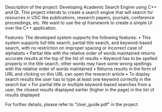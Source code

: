 Description of the project:
	Developing Academic Search Engine using C++ and Qt. This project intends to create a search engine 
	that will search for resources in USC like publications, research papers, journals, conference proceedings, etc.
	We want to use the qt framework to create a simple UI over the C++ application.

Features:
	The developed system supports the following features:
		•	This system supports full title search, partial title search, and keyword-based search, with no restriction 
		on improper spacing or incorrect case of alphabets
		•	Partial title with the relative order of words maintained returns accurate results at the top of the list of results
		•	Keyword has to be spelled properly in the title search, other words may have some wrong spellings with the relative 
			order of words maintained 
		•	Returns results in the form of URL and clicking on this URL can open the research article
		•	To display search results the user has to type at least one keyword correctly in the search bar
		•	For partial title or multiple keyword-based searches from a user, the closest results displayed earlier
		(higher in the page) in the list of results displayed
	
For further details, please refer to "User_guide.pdf" in the project.
